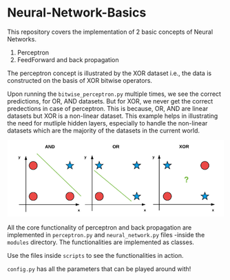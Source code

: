 # Neural-Network-Basics

This repository covers the implementation of 2 basic concepts of Neural Networks. 
1. Perceptron
2. FeedForward and back propagation

The perceptron concept is illustrated by the XOR dataset i.e., the data is constructed on the basis of XOR bitwise operators. 

Upon running the ```bitwise_perceptron.py``` multiple times, we see the correct predictions, for OR, AND datasets. But for XOR, we never get the correct predections in case of perceptron. This is because, OR, AND are linear datasets but XOR is a non-linear dataset. This example helps in illustrating the need for mutliple hidden layers, especially to handle the non-linear datasets which are the majority of the datasets in the current world. 

<img src='data_linearity.png'>

All the core functionality of perceptron and back propagation are implemented in ```perceptron.py``` and ```neural_network.py``` files -inside the ```modules``` directory. The functionalities are implemented as classes.

Use the files inside ```scripts``` to see the functionalities in action. 

```config.py``` has all the parameters that can be played around with!
